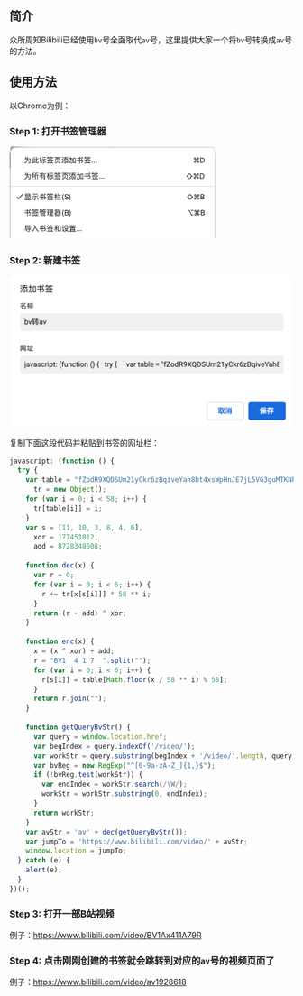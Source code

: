 ## 简介

众所周知Bilibili已经使用`bv`号全面取代`av`号，这里提供大家一个将`bv`号转换成`av`号的方法。

## 使用方法

以Chrome为例：

### Step 1: 打开书签管理器

![](书签管理器.png)

### Step 2: 新建书签

![](添加书签.png)

复制下面这段代码并粘贴到书签的网址栏：

```js
javascript: (function () {
  try {
    var table = "fZodR9XQDSUm21yCkr6zBqiveYah8bt4xsWpHnJE7jL5VG3guMTKNPAwcF",
      tr = new Object();
    for (var i = 0; i < 58; i++) {
      tr[table[i]] = i;
    }
    var s = [11, 10, 3, 8, 4, 6],
      xor = 177451812,
      add = 8728348608;

    function dec(x) {
      var r = 0;
      for (var i = 0; i < 6; i++) {
        r += tr[x[s[i]]] * 58 ** i;
      }
      return (r - add) ^ xor;
    }

    function enc(x) {
      x = (x ^ xor) + add;
      r = "BV1  4 1 7  ".split("");
      for (var i = 0; i < 6; i++) {
        r[s[i]] = table[Math.floor(x / 58 ** i) % 58];
      }
      return r.join("");
    }

    function getQueryBvStr() {
      var query = window.location.href;
      var begIndex = query.indexOf('/video/');
      var workStr = query.substring(begIndex + '/video/'.length, query.length);
      var bvReg = new RegExp("^[0-9a-zA-Z_]{1,}$");
      if (!bvReg.test(workStr)) {
        var endIndex = workStr.search(/\W/);
        workStr = workStr.substring(0, endIndex);
      }
      return workStr;
    }
    var avStr = 'av' + dec(getQueryBvStr());
    var jumpTo = 'https://www.bilibili.com/video/' + avStr;
    window.location = jumpTo;
  } catch (e) {
    alert(e);
  }
})();
```

### Step 3: 打开一部B站视频

例子：https://www.bilibili.com/video/BV1Ax411A79R

### Step 4: 点击刚刚创建的书签就会跳转到对应的`av`号的视频页面了

例子：https://www.bilibili.com/video/av1928618

